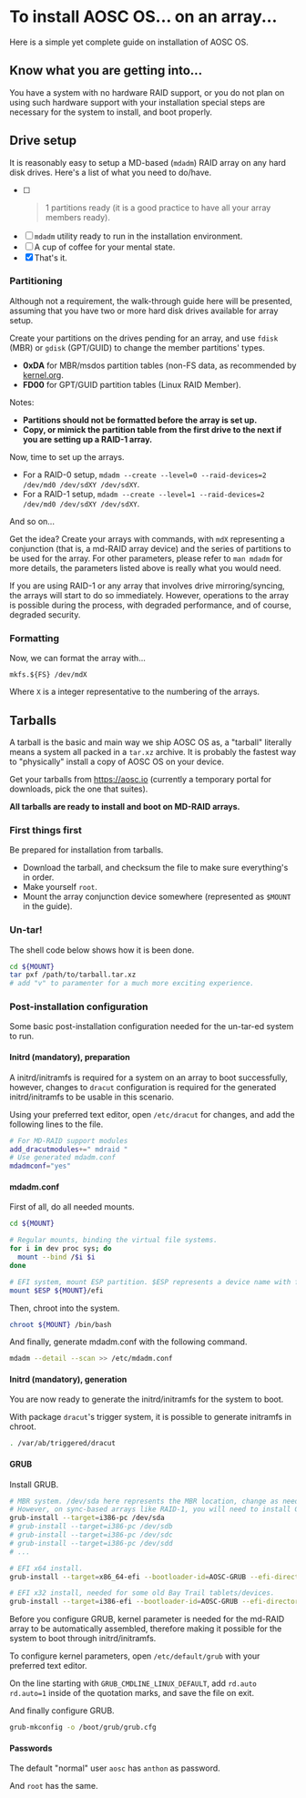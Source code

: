 # To install AOSC OS... on an array...

Here is a simple yet complete guide on installation of AOSC OS.

## Know what you are getting into...

You have a system with no hardware RAID support, or you do not plan on using such hardware support with your
installation special steps are necessary for the system to install, and boot properly.

## Drive setup

It is reasonably easy to setup a MD-based (`mdadm`) RAID array on any hard disk drives. Here's a list of what
you need to do/have.

- [ ] > 1 partitions ready (it is a good practice to have all your array members ready).
- [ ] `mdadm` utility ready to run in the installation environment.
- [ ] A cup of coffee for your mental state.
- [x] That's it.

### Partitioning

Although not a requirement, the walk-through guide here will be presented, assuming that you have two or more
hard disk drives available for array setup.

Create your partitions on the drives pending for an array, and use `fdisk` (MBR) or `gdisk` (GPT/GUID) to change
the member partitions' types.

- **0xDA** for MBR/msdos partition tables (non-FS data, as recommended by [kernel.org](https://kernel.org).
- **FD00** for GPT/GUID partition tables (Linux RAID Member).

Notes:

- **Partitions should not be formatted before the array is set up.**
- **Copy, or mimick the partition table from the first drive to the next if you are setting up a RAID-1 array.**

Now, time to set up the arrays.

- For a RAID-0 setup, `mdadm --create --level=0 --raid-devices=2 /dev/md0 /dev/sdXY /dev/sdXY`.
- For a RAID-1 setup, `mdadm --create --level=1 --raid-devices=2 /dev/md0 /dev/sdXY /dev/sdXY`.

And so on...

Get the idea? Create your arrays with commands, with `mdX` representing a conjunction (that is, a md-RAID array
device) and the series of partitions to be used for the array. For other parameters, please refer to `man mdadm`
for more details, the parameters listed above is really what you would need.

If you are using RAID-1 or any array that involves drive mirroring/syncing, the arrays will start to do so
immediately. However, operations to the array is possible during the process, with degraded performance, and
of course, degraded security.

### Formatting

Now, we can format the array with...

`mkfs.${FS} /dev/mdX`

Where `X` is a integer representative to the numbering of the arrays.

## Tarballs

A tarball is the basic and main way we ship AOSC OS as, a "tarball" literally means a system all packed in a 
`tar.xz` archive. It is probably the fastest way to "physically" install a copy of AOSC OS on your device.

Get your tarballs from https://aosc.io (currently a temporary portal for downloads, pick the one that suites).

**All tarballs are ready to install and boot on MD-RAID arrays.**

### First things first

Be prepared for installation from tarballs.

- Download the tarball, and checksum the file to make sure everything's in order.
- Make yourself `root`.
- Mount the array conjunction device somewhere (represented as `$MOUNT` in the guide).

### Un-tar!

The shell code below shows how it is been done.

```bash
cd ${MOUNT}
tar pxf /path/to/tarball.tar.xz
# add "v" to paramenter for a much more exciting experience.
```

### Post-installation configuration

Some basic post-installation configuration needed for the un-tar-ed system to run.

#### Initrd (mandatory), preparation

A initrd/initramfs is required for a system on an array to boot successfully, however, changes to 
`dracut` configuration is required for the generated initrd/initramfs to be usable in this scenario.

Using your preferred text editor, open `/etc/dracut` for changes, and add the following lines to the file.

```bash
# For MD-RAID support modules
add_dracutmodules+=" mdraid "
# Use generated mdadm.conf
mdadmconf="yes"
```

#### mdadm.conf

First of all, do all needed mounts.

```bash
cd ${MOUNT}

# Regular mounts, binding the virtual file systems.
for i in dev proc sys; do
  mount --bind /$i $i
done

# EFI system, mount ESP partition. $ESP represents a device name with full path.
mount $ESP ${MOUNT}/efi
```

Then, chroot into the system.

```bash
chroot ${MOUNT} /bin/bash
```

And finally, generate mdadm.conf with the following command.

```bash
mdadm --detail --scan >> /etc/mdadm.conf
```

#### Initrd (mandatory), generation

You are now ready to generate the initrd/initramfs for the system to boot.

With package `dracut`'s trigger system, it is possible to generate initramfs in chroot.

```bash
. /var/ab/triggered/dracut
```

#### GRUB

Install GRUB.

```bash
# MBR system. /dev/sda here represents the MBR location, change as needed.
# However, on sync-based arrays like RAID-1, you will need to install GRUB on all member disks.
grub-install --target=i386-pc /dev/sda
# grub-install --target=i386-pc /dev/sdb
# grub-install --target=i386-pc /dev/sdc
# grub-install --target=i386-pc /dev/sdd
# ...

# EFI x64 install.
grub-install --target=x86_64-efi --bootloader-id=AOSC-GRUB --efi-directory=/efi

# EFI x32 install, needed for some old Bay Trail tablets/devices.
grub-install --target=i386-efi --bootloader-id=AOSC-GRUB --efi-directory=/efi
```

Before you configure GRUB, kernel parameter is needed for the md-RAID array to be automatically assembled,
therefore making it possible for the system to boot through initrd/initramfs.

To configure kernel parameters, open `/etc/default/grub` with your preferred text editor.

On the line starting with `GRUB_CMDLINE_LINUX_DEFAULT`, add `rd.auto rd.auto=1` inside of the quotation marks,
and save the file on exit.

And finally configure GRUB.

```bash
grub-mkconfig -o /boot/grub/grub.cfg
```

#### Passwords

The default "normal" user `aosc` has `anthon` as password.

And `root` has the same.
